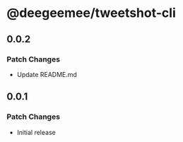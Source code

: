 # @deegeemee/tweetshot-cli

## 0.0.2

### Patch Changes

- Update README.md

## 0.0.1

### Patch Changes

- Initial release
